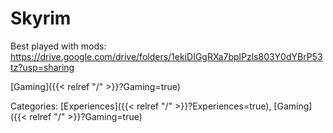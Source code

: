 # Skyrim

Best played with mods: https://drive.google.com/drive/folders/1ekiDIGgRXa7bplPzls803Y0dYBrP53tz?usp=sharing










[Gaming]({{< relref "/" >}}?Gaming=true)

Categories: [Experiences]({{< relref "/" >}}?Experiences=true),
[Gaming]({{< relref "/" >}}?Gaming=true)